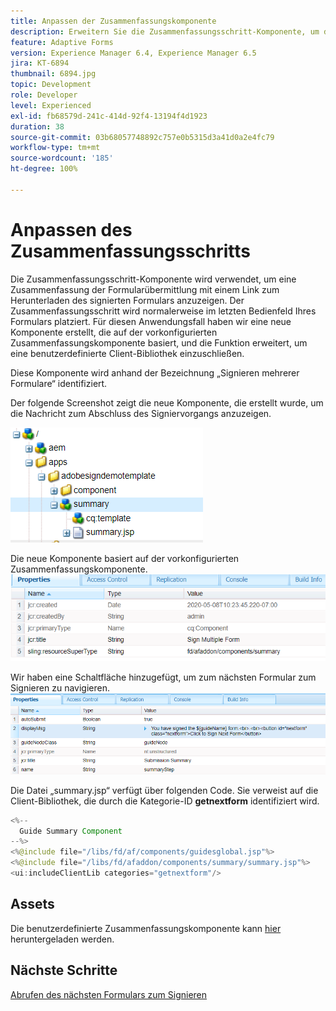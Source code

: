 ```yaml
---
title: Anpassen der Zusammenfassungskomponente
description: Erweitern Sie die Zusammenfassungsschritt-Komponente, um die Funktion zum Navigieren zum nächsten Formular im Paket einzuschließen.
feature: Adaptive Forms
version: Experience Manager 6.4, Experience Manager 6.5
jira: KT-6894
thumbnail: 6894.jpg
topic: Development
role: Developer
level: Experienced
exl-id: fb68579d-241c-414d-92f4-13194f4d1923
duration: 38
source-git-commit: 03b68057748892c757e0b5315d3a41d0a2e4fc79
workflow-type: tm+mt
source-wordcount: '185'
ht-degree: 100%

---
```


# Anpassen des Zusammenfassungsschritts

Die Zusammenfassungsschritt-Komponente wird verwendet, um eine Zusammenfassung der Formularübermittlung mit einem Link zum Herunterladen des signierten Formulars anzuzeigen. Der Zusammenfassungsschritt wird normalerweise im letzten Bedienfeld Ihres Formulars platziert.
Für diesen Anwendungsfall haben wir eine neue Komponente erstellt, die auf der vorkonfigurierten Zusammenfassungskomponente basiert, und die Funktion erweitert, um eine benutzerdefinierte Client-Bibliothek einzuschließen.

Diese Komponente wird anhand der Bezeichnung „Signieren mehrerer Formulare“ identifiziert.

Der folgende Screenshot zeigt die neue Komponente, die erstellt wurde, um die Nachricht zum Abschluss des Signiervorgangs anzuzeigen.

![Zusammenfassungskomponente](assets/summary.PNG)

Die neue Komponente basiert auf der vorkonfigurierten Zusammenfassungskomponente.
![Komponenteneigenschaften](assets/componentprop.PNG)

Wir haben eine Schaltfläche hinzugefügt, um zum nächsten Formular zum Signieren zu navigieren.
![template-code](assets/template-code.PNG)

Die Datei „summary.jsp“ verfügt über folgenden Code. Sie verweist auf die Client-Bibliothek, die durch die Kategorie-ID **getnextform** identifiziert wird.

```java
<%--
  Guide Summary Component
--%>
<%@include file="/libs/fd/af/components/guidesglobal.jsp"%>
<%@include file="/libs/fd/afaddon/components/summary/summary.jsp"%>
<ui:includeClientLib categories="getnextform"/>
```

## Assets

Die benutzerdefinierte Zusammenfassungskomponente kann [hier](assets/custom-summary-step.zip) heruntergeladen werden.

## Nächste Schritte

[Abrufen des nächsten Formulars zum Signieren](./create-client-lib.md)